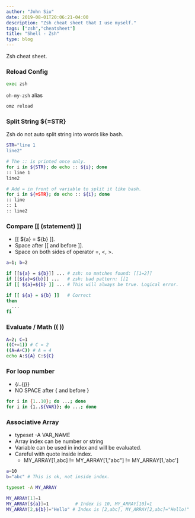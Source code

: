 ```yaml
---
author: "John Siu"
date: 2019-08-01T20:06:21-04:00
description: "Zsh cheat sheet that I use myself."
tags: ["zsh","cheatsheet"]
title: "Shell - Zsh"
type: blog
---
```

Zsh cheat sheet.
<!--more-->

### Reload Config

```sh
exec zsh
```

`oh-my-zsh` alias

```sh
omz reload
```

### Split String ${=STR}

Zsh do not auto split string into words like bash.

```sh
STR="line 1
line2"

# The :: is printed once only.
for i in ${STR}; do echo :: ${i}; done
:: line 1
line2

# Add = in front of variable to split it like bash.
for i in ${=STR}; do echo :: ${i}; done
:: line
:: 1
:: line2
```

### Compare [[ (statement) ]]

- [[ ${a} = ${b} ]].
- Space after [[ and before ]].
- Space on both sides of operator =, <, >.

```sh
a=1; b=2

if [[${a} = ${b}]] ... # zsh: no matches found: [[1=2]]
if [[${a}=${b}]] ...   # zsh: bad pattern: [[1
if [[ ${a}=${b} ]] ... # This will always be true. Logical error.

if [[ ${a} = ${b} ]]   # Correct
then
  ...
fi
```

### Evaluate / Math (( ))

```sh
A=2; C=1
((C+=1)) # C = 2
((A=A+C)) # A = 4
echo A:${A} C:${C}
```

### For loop number

- {${i}..${j}}
- NO SPACE after { and before }

```sh
for i in {1..10}; do ...; done
for i in {1..${VAR}}; do ...; done
```

### Associative Array

- typeset -A VAR_NAME
- Array index can be number or string
- Variable can be used in index and will be evaluated.
- Careful with quote inside index.
  - MY_ARRAY[1,abc] != MY_ARRAY[1,"abc"] != MY_ARRAY[1,'abc']

```sh
a=10
b="abc" # This is ok, not inside index.

typeset -A MY_ARRAY

MY_ARRAY[1]=1
MY_ARRAY[${a}]=1          # Index is 10, MY_ARRAY[10]=1
MY_ARRAY[2,${b}]="Hello" # Index is [2,abc], MY_ARRAY[2,abc]="Hello!"
```
